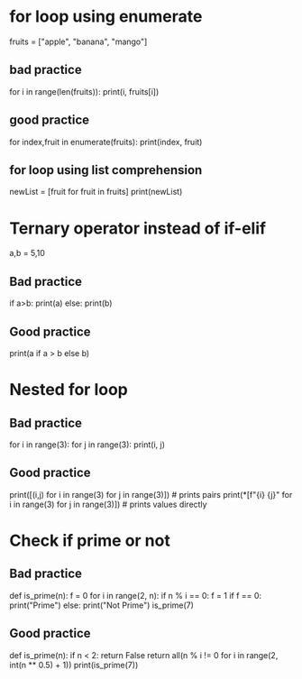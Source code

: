 # for loop using enumerate
fruits = ["apple", "banana", "mango"]
## bad practice
for i in range(len(fruits)):
    print(i, fruits[i])
## good practice
for index,fruit in enumerate(fruits):
    print(index, fruit)

## for loop using list comprehension
newList = [fruit for fruit in fruits]
print(newList)


# Ternary operator instead of if-elif
a,b = 5,10
## Bad practice
if a>b:
    print(a)
else:
    print(b)
## Good practice
print(a if a > b else b)


# Nested for loop
## Bad practice
for i in range(3):
    for j in range(3):
        print(i, j)
## Good practice
print([(i,j) for i in range(3) for j in range(3)]) # prints pairs
print(*[f"{i} {j}" for i in range(3) for j in range(3)]) # prints values directly


# Check if prime or not
## Bad practice
def is_prime(n):
    f = 0
    for i in range(2, n):
        if n % i == 0:
            f = 1
    if f == 0:
        print("Prime")
    else:
        print("Not Prime")
is_prime(7)
## Good practice
def is_prime(n):
    if n < 2:
        return False
    return all(n % i != 0 for i in range(2, int(n ** 0.5) + 1))
print(is_prime(7))
